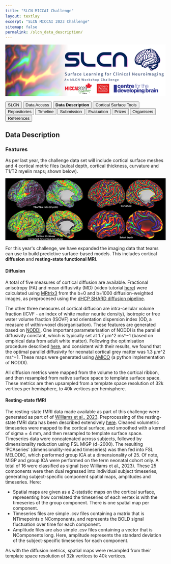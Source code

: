 ```yaml
---
title: "SLCN MICCAI Challenge"
layout: textlay
excerpt: "SLCN MICCAI 2023 Challenge"
sitemap: false
permalink: /slcn_data_description/
---
```


<img src="/images/pubpic/SLCN_Banner.png" alt="SLCN Banner" title="SLCN Banner" width="950">

<button  onclick="window.location.href='https://metrics-lab.github.io/slcn/';">SLCN</button> <button  onclick="window.location.href='https://metrics-lab.github.io/slcn_data_access/';">Data Access</button> <button onclick="window.location.href='
https://metrics-lab.github.io/slcn_data_description/';">**Data Description**</button>  <button onclick="window.location.href='https://metrics-lab.github.io/slcn_cortical_surface_tools/';">Cortical Surface Tools</button>  <button onclick="window.location.href='https://metrics-lab.github.io/slcn_repositories/';">Repositories</button>  <button onclick="window.location.href='https://metrics-lab.github.io/slcn_timeline/';">Timeline</button> <button onclick="window.location.href='https://metrics-lab.github.io/slcn_submission/';">Submission</button> <button onclick="window.location.href='https://metrics-lab.github.io/slcn_evaluation/';">Evaluation</button> <button onclick="window.location.href='https://metrics-lab.github.io/slcn_prizes/';">Prizes</button> <button onclick="window.location.href='https://metrics-lab.github.io/slcn_organisers/';">Organisers</button> <button onclick="window.location.href='https://metrics-lab.github.io/slcn_references/';">References</button>


## Data Description
### Features
As per last year, the challenge data set will include cortical surface meshes and 4 cortical metric files (sulcal depth, cortical thickness, curvature and T1/T2 myelin maps; shown below). 


<img src="/images/pubpic/SLCN_data_example.png" alt="Example Data" title="Example Data" width="950">

<br>

For this year's challenge, we have expanded the imaging data that teams can use to build predictive surface-based models. This includes cortical **diffusion** and **resting-state functional MRI**. 

#### Diffusion
A total of five measures of cortical diffusion are available. Fractional anisotropy (FA) and mean diffusivity (MD) (video tutorial [here](https://www.youtube.com/watch?v=wWcCKHp09QA)) were calculated using [MRtrix3](https://www.sciencedirect.com/science/article/pii/S1053811919307281) from the b=0 and b=1000 diffusion-weighted images, as preprocesed using the [dHCP SHARD diffusion pipeline](https://www.sciencedirect.com/science/article/pii/S1053811920309228?via%3Dihub). 

The other three measures of cortical diffusion are intra-cellular volume fraction (ICVF - an index of white matter neurite density), isotropic or free water volume fraction (ISOVF) and orientation dispersion index (OD, a measure of within-voxel disorganisation). These features are generated based on [NODDI](https://pubmed.ncbi.nlm.nih.gov/22484410/). One important parameterisation of NODDI is the parallel diffusivity constant, which is typically set at 1.7 μm^2 ms^−1 (based on empirical data from adult white matter). Following the optimisation procedure described [here](https://journals.plos.org/plosone/article?id=10.1371/journal.pone.0217118), and consistent with their results, we found that the optimal parallel diffusivity for neonatal cortical grey matter was 1.3 μm^2 ms^−1. These maps were generated using [AMICO](https://pubmed.ncbi.nlm.nih.gov/25462697/) (a python implementation of NODDI). 

All diffusion metrics were mapped from the volume to the cortical ribbon, and then resampled from native surface space to template surface space. These metrics are then upsampled from a template space resolution of 32k vertices per hemisphere, to 40k vertices per hemisphere. 


#### Resting-state fMRI 
The resting-state fMRI data made available as part of this challenge were generated as part of of [Williams et al., 2023](https://www.nature.com/articles/s41562-023-01542-8.epdf?sharing_token=496sz0kFtXbvP88vPgKgSNRgN0jAjWel9jnR3ZoTv0N2J1Mmw77jNYZqEsDhD1R0IcziTQ8uX7YhUHHxeWKlzbG15diaFxqe3uiFCStXvuq4ubpPeV3h6iAF2XfmyWwImwH7jCVp6n3BTrD_D0c3sp48RoTqlG9QNBycd0SmctQ%3D). Preprocessing of the resting-state fMRI data has been described extensively [here]( https://www.sciencedirect.com/science/article/pii/S1053811920307898?via%3Dihub). Cleaned volumetric timeseries were mapped to the cortical surface, and smoothed with a kernel of sigma = 4 mm, and then resampled to template surface space. Timeseries data were concatenated across subjects, followed by dimensionality reduction using FSL MIGP (d=2000). The resulting ‘PCAseries’ (dimensionality-reduced timeseries) was then fed into FSL MELODIC, which performed group ICA at a dimensionality of 25. Of note, MIGP and group ICA were performed on the term neonatal cohort only. A total of 16 were classified as signal (see Williams et al., 2023). These 25 components were then dual regressed into individual subject timeseries, generating subject-specific component spatial maps, amplitudes and timeseries. Here:
- Spatial maps are given as a Z-statistic maps on the cortical surface, representing how correlated the timeseries of each vertex is with the timeseries of the group component. There is one spatial map per component. 
- Timeseries files are simple .csv files containing a matrix that is NTimepoints x NComponents, and represents the BOLD signal fluctuation over time for each component. 
- Amplitude files are also simple .csv files containing a vector that is NComponents long. Here, amplitude represents the standard deviation of the subject-specific timeseries for each component. 

As with the diffusion metrics, spatial maps were resampled from their template space resolution of 32k vertices to 40k vertices. 

